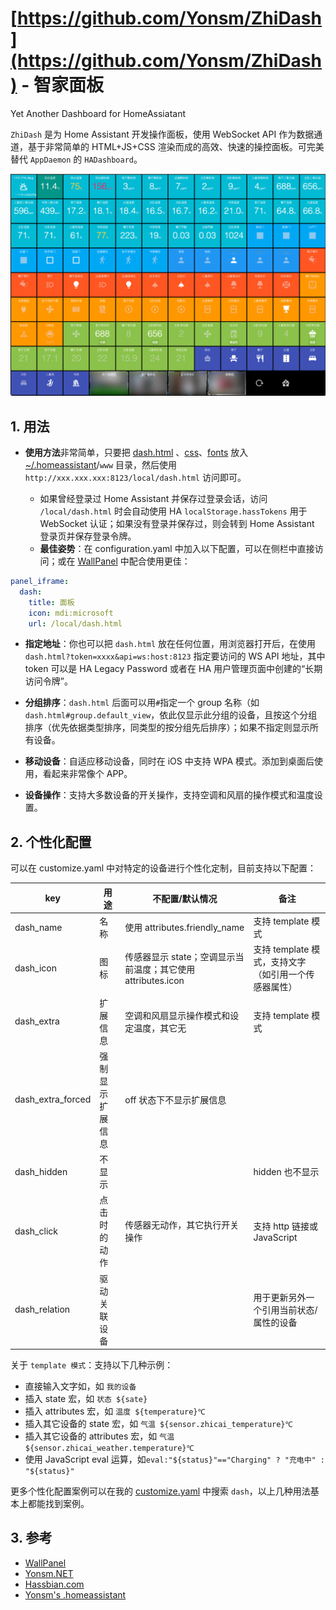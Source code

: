 # [https://github.com/Yonsm/ZhiDash](https://github.com/Yonsm/ZhiDash) - 智家面板

Yet Another Dashboard for HomeAssiatant

`ZhiDash` 是为 Home Assistant 开发操作面板，使用 WebSocket API 作为数据通道，基于非常简单的 HTML+JS+CSS 渲染而成的高效、快速的操控面板。可完美替代 `AppDaemon` 的 `HADashboard`。

![PREVIEW](https://github.com/Yonsm/ZhiDash/blob/main/PREVIEW.png)

## 1. 用法

- **使用方法**非常简单，只要把 [dash.html](https://github.com/Yonsm/ZhiDash/blob/main/dash.html) 、[css](https://github.com/Yonsm/ZhiDash/blob/main/css)、[fonts](https://github.com/Yonsm/ZhiDash/blob/main/fonts) 放入 [~/.homeassistant](https://github.com/Yonsm/.homeassistant)/`www` 目录，然后使用 `http://xxx.xxx.xxx:8123/local/dash.html` 访问即可。

    - 如果曾经登录过 Home Assistant 并保存过登录会话，访问 `/local/dash.html` 时会自动使用 HA `localStorage.hassTokens` 用于 WebSocket 认证；如果没有登录并保存过，则会转到 Home Assistant 登录页并保存登录令牌。
    - **最佳姿势**：在 configuration.yaml 中加入以下配置，可以在侧栏中直接访问；或在 [WallPanel](https://github.com/Yonsm/wallpanel-android) 中配合使用更佳：

```yaml
panel_iframe:
  dash:
    title: 面板
    icon: mdi:microsoft
    url: /local/dash.html
```
 
- **指定地址**：你也可以把 `dash.html` 放在任何位置，用浏览器打开后，在使用 `dash.html?token=xxxx&api=ws:host:8123` 指定要访问的 WS API 地址，其中 token 可以是 HA Legacy Password 或者在 HA 用户管理页面中创建的“长期访问令牌”。

- **分组排序**：`dash.html` 后面可以用`#`指定一个 group 名称（如 `dash.html#group.default_view`，依此仅显示此分组的设备，且按这个分组排序（优先依据类型排序，同类型的按分组先后排序）；如果不指定则显示所有设备。

- **移动设备**：自适应移动设备，同时在 iOS 中支持 WPA 模式。添加到桌面后使用，看起来非常像个 APP。

- **设备操作**：支持大多数设备的开关操作，支持空调和风扇的操作模式和温度设置。

## 2. 个性化配置

可以在 customize.yaml 中对特定的设备进行个性化定制，目前支持以下配置：

| key  | 用途 | 不配置/默认情况 | 备注 |
| ------------- | ------------- | ------------- | ------------- |
| dash_name | 名称 | 使用 attributes.friendly_name | 支持 template 模式 |
| dash_icon | 图标 | 传感器显示 state；空调显示当前温度；其它使用 attributes.icon | 支持 template 模式，支持文字（如引用一个传感器属性） |
| dash_extra | 扩展信息 | 空调和风扇显示操作模式和设定温度，其它无 | 支持 template 模式 |
| dash_extra_forced | 强制显示扩展信息 | off 状态下不显示扩展信息 |
| dash_hidden | 不显示 | | hidden 也不显示
| dash_click | 点击时的动作 | 传感器无动作，其它执行开关操作 | 支持 http 链接或 JavaScript |
| dash_relation | 驱动关联设备 | | 用于更新另外一个引用当前状态/属性的设备 |

关于 `template 模式`：支持以下几种示例：

- 直接输入文字如，如 `我的设备`
- 插入 state 宏，如 `状态 ${sate}`
- 插入 attributes 宏，如 `温度 ${temperature}℃`
- 插入其它设备的 state 宏，如 `气温 ${sensor.zhicai_temperature}℃`
- 插入其它设备的 attributes 宏，如 `气温 ${sensor.zhicai_weather.temperature}℃`
- 使用 JavaScript eval 运算，如`eval:"${status}"=="Charging" ? "充电中" : "${status}"`

更多个性化配置案例可以在我的 [customize.yaml](https://github.com/Yonsm/.homeassistant/blob/main/customize.yaml) 中搜索 `dash`，以上几种用法基本上都能找到案例。

## 3. 参考

- [WallPanel](https://github.com/Yonsm/wallpanel-android)
- [Yonsm.NET](https://yonsm.github.io/dash)
- [Hassbian.com](https://bbs.hassbian.com/thread-6005-1-1.html)
- [Yonsm's .homeassistant](https://github.com/Yonsm/.homeassistant)

